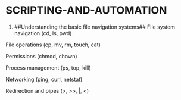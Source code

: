 # SCRIPTING-AND-AUTOMATION

1.  ##Understanding the basic file navigation systems##
File system navigation (cd, ls, pwd)

File operations (cp, mv, rm, touch, cat)

Permissions (chmod, chown)

Process management (ps, top, kill)

Networking (ping, curl, netstat)

Redirection and pipes (>, >>, |, <)
